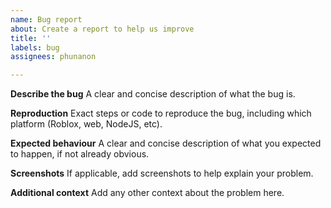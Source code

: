 ```yaml
---
name: Bug report
about: Create a report to help us improve
title: ''
labels: bug
assignees: phunanon

---
```


**Describe the bug**
A clear and concise description of what the bug is.

**Reproduction**
Exact steps or code to reproduce the bug, including which platform (Roblox, web, NodeJS, etc).

**Expected behaviour**
A clear and concise description of what you expected to happen, if not already obvious.

**Screenshots**
If applicable, add screenshots to help explain your problem.

**Additional context**
Add any other context about the problem here.
